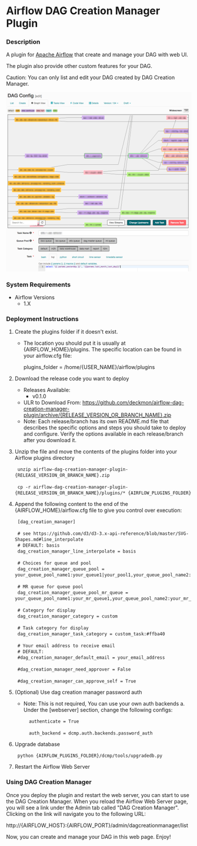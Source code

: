 # Airflow DAG Creation Manager Plugin

### Description
A plugin for [Apache Airflow](https://github.com/apache/incubator-airflow) that create and manage your DAG with web UI.

The plugin also provide other custom features for your DAG.

Caution:  You can only list and edit your DAG created by DAG Creation Manager.

![DAG Config](images/dag_config.png)

### System Requirements

+ Airflow Versions
    + 1.X

### Deployment Instructions

1. Create the plugins folder if it doesn't exist. 
    + The location you should put it is usually at {AIRFLOW_HOME}/plugins. The specific location can be found in your airflow.cfg file:
    
        plugins_folder = /home/{USER_NAME}/airflow/plugins

2. Download the release code you want to deploy
    + Releases Available:
        + v0.1.0
    + ULR to Download From:
        https://github.com/deckmon/airflow-dag-creation-manager-plugin/archive/{RELEASE_VERSION_OR_BRANCH_NAME}.zip
    + Note: Each release/branch has its own README.md file that describes the specific options and steps you should take to deploy and configure. Verify the options available in each release/branch after you download it. 

3. Unzip the file and move the contents of the plugins folder into your Airflow plugins directory

        unzip airflow-dag-creation-manager-plugin-{RELEASE_VERSION_OR_BRANCH_NAME}.zip

        cp -r airflow-dag-creation-manager-plugin-{RELEASE_VERSION_OR_BRANCH_NAME}/plugins/* {AIRFLOW_PLUGINS_FOLDER} 

4. Append the following content to the end of the {AIRFLOW_HOME}/airflow.cfg file to give you control over execution:

        [dag_creation_manager]

        # see https://github.com/d3/d3-3.x-api-reference/blob/master/SVG-Shapes.md#line_interpolate
        # DEFAULT: basis
        dag_creation_manager_line_interpolate = basis
        
        # Choices for queue and pool
        dag_creation_manager_queue_pool = your_queue_pool_name1:your_queue1|your_pool1,your_queue_pool_name2:your_queue2|your_pool2
        
        # MR queue for queue pool
        dag_creation_manager_queue_pool_mr_queue = your_queue_pool_name1:your_mr_queue1,your_queue_pool_name2:your_mr_queue2
        
        # Category for display
        dag_creation_manager_category = custom
        
        # Task category for display
        dag_creation_manager_task_category = custom_task:#ffba40
        
        # Your email address to receive email
        # DEFAULT: 
        #dag_creation_manager_default_email = your_email_address
        
        #dag_creation_manager_need_approver = False
        
        #dag_creation_manager_can_approve_self = True

5. (Optional) Use dag creation manager password auth
    + Note: This is not required, You can use your own auth backends
    a. Under the [webserver] section, change the following configs:
    
            authenticate = True

            auth_backend = dcmp.auth.backends.password_auth

6. Upgrade database

        python {AIRFLOW_PLUGINS_FOLDER}/dcmp/tools/upgradedb.py

7. Restart the Airflow Web Server

### Using DAG Creation Manager

Once you deploy the plugin and restart the web server, you can start to use the DAG Creation Manager. When you reload the Airflow Web Server page, you will see a link under the Admin tab called "DAG Creation Manager". Clicking on the link will navigate you to the following URL:

http://{AIRFLOW_HOST}:{AIRFLOW_PORT}/admin/dagcreationmanager/list

Now, you can create and manage your DAG in this web page. Enjoy!